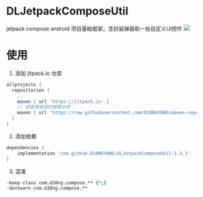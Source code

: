 # DLJetpackComposeUtil
jetpack compose android 项目基础框架，含封装弹窗和一些自定义UI控件
[![](https://jitpack.io/v/D10NGYANG/DLBasicJetpackComposeApp.svg)](https://jitpack.io/#D10NGYANG/DLBasicJetpackComposeApp)
# 使用
1. 添加 jitpack.io 仓库
```gradle 
allprojects {
  repositories {
    ...
    maven { url 'https://jitpack.io' }
    // 或者使用我的镜像仓库
    maven { url 'https://raw.githubusercontent.com/D10NGYANG/maven-repo/main/repository' }
  }
}
```
2. 添加依赖

```gradle
dependencies {
    implementation 'com.github.D10NGYANG:DLJetpackComposeUtil:1.3.3'
}
```

3. 混淆
```pro
-keep class com.d10ng.compose.** {*;}
-dontwarn com.d10ng.compose.**
```

